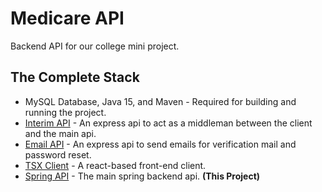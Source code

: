 # Medicare API
Backend API for our college mini project.

## The Complete Stack
- MySQL Database, Java 15, and Maven - Required for building and running the project.
- [Interim API](https://github.com/ridays2001/medicare-interim-api) - An express api to act as a middleman between the client and the main api.
- [Email API](https://github.com/ridays2001/email-api) - An express api to send emails for verification mail and password reset.
- [TSX Client](https://github.com/ridays2001/medicare-client) - A react-based front-end client.
- [Spring API](https://github.com/ridays2001/medicare-api) - The main spring backend api. **(This Project)**

